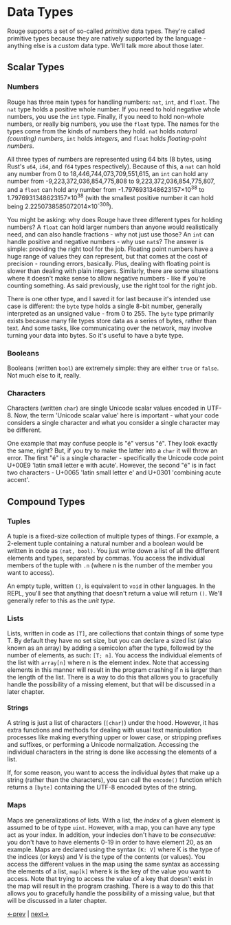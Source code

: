 # Data Types

Rouge supports a set of so-called _primitive_ data types. They're called primitive types because they are natively supported by the language - anything else is a _custom_ data type. We'll talk more about those later.

## Scalar Types

### Numbers

Rouge has three main types for handling numbers: `nat`, `int`, and `float`. The `nat` type holds a positive whole number. If you need to hold negative whole numbers, you use the `int` type. Finally, if you need to hold non-whole numbers, or really big numbers, you use the `float` type. The names for the types come from the kinds of numbers they hold. `nat` holds _natural (counting) numbers_, `int` holds _integers_, and `float` holds _floating-point numbers_.

All three types of numbers are represented using 64 bits (8 bytes, using Rust's `u64`, `i64`, and `f64` types respectively). Because of this, a `nat` can hold any number from 0 to 18,446,744,073,709,551,615, an `int` can hold any number from -9,223,372,036,854,775,808 to 9,223,372,036,854,775,807, and a `float` can hold any number from -1.7976931348623157&times;10<sup>38</sup> to 1.7976931348623157&times;10<sup>38</sup> (with the smallest positive number it can hold being 2.2250738585072014&times;10<sup>-308</sup>).

You might be asking: why does Rouge have three different types for holding numbers? A `float` can hold larger numbers than anyone would realistically need, and can also handle fractions - why not just use those? An `int` can handle positive and negative numbers - why use `nat`s? The answer is simple: providing the right tool for the job. Floating point numbers have a huge range of values they can represent, but that comes at the cost of precision - rounding errors, basically. Plus, dealing with floating point is slower than dealing with plain integers. Similarly, there are some situations where it doesn't make sense to allow negative numbers - like if you're counting something. As said previously, use the right tool for the right job.

There is one other type, and I saved it for last because it's intended use case is different: the `byte` type holds a single 8-bit number, generally interpreted as an unsigned value - from 0 to 255. The `byte` type primarily exists because many file types store data as a series of bytes, rather than text. And some tasks, like communicating over the network, may involve turning your data into bytes. So it's useful to have a byte type.

### Booleans

Booleans (written `bool`) are extremely simple: they are either `true` or `false`. Not much else to it, really.

### Characters

Characters (written `char`) are single Unicode scalar values encoded in UTF-8. Now, the term 'Unicode scalar value' here is important - what your code considers a single character and what you consider a single character may be different.

One example that may confuse people is "é" versus "é". They look exactly the same, right? But, if you try to make the latter into a `char` it will throw an error. The first "é" is a single character - specifically the Unicode code point U+00E9 'latin small letter e with acute'. However, the second "é" is in fact two characters - U+0065 'latin small letter e' and U+0301 'combining acute accent'.

## Compound Types

### Tuples

A tuple is a fixed-size collection of multiple types of things. For example, a 2-element tuple containing a natural number and a boolean would be written in code as `(nat, bool)`. You just write down a list of all the different elements and types, separated by commas. You access the individual members of the tuple with `.n` (where n is the number of the member you want to access).

An empty tuple, written `()`, is equivalent to `void` in other languages. In the REPL, you'll see that anything that doesn't return a value will return `()`. We'll generally refer to this as the _unit type_.

### Lists

Lists, written in code as `[T]`, are collections that contain things of some type T. By default they have no set size, but you can declare a sized list (also known as an array) by adding a semicolon after the type, followed by the number of elements, as such: `[T; n]`. You access the individual elements of the list with `array[n]` where n is the element index. Note that accessing elements in this manner will result in the program crashing if `n` is larger than the length of the list. There is a way to do this that allows you to gracefully handle the possibility of a missing element, but that will be discussed in a later chapter.

#### Strings

A string is just a list of characters (`[char]`) under the hood. However, it has extra functions and methods for dealing with usual text manipulation processes like making everything upper or lower case, or stripping prefixes and suffixes, or performing a Unicode normalization. Accessing the individual characters in the string is done like accessing the elements of a list.

If, for some reason, you want to access the individual _bytes_ that make up a string (rather than the characters), you can call the `encode()` function which returns a `[byte]` containing the UTF-8 encoded bytes of the string.

### Maps

Maps are generalizations of lists. With a list, the _index_ of a given element is assumed to be of type `uint`. However, with a map, you can have any type act as your index. In addition, your indecies don't have to be _consecutive_: you don't have to have elements 0-19 in order to have element 20, as an example. Maps are declared using the syntax `[K: V]` where K is the type of the indices (or keys) and V is the type of the contents (or values). You access the different values in the map using the same syntax as accessing the elements of a list, `map[k]` where k is the key of the value you want to access. Note that trying to access the value of a key that doesn't exist in the map will result in the program crashing. There is a way to do this that allows you to gracefully handle the possibility of a missing value, but that will be discussed in a later chapter.

[<-prev](1_start.md) | [next->](3_variables.md)